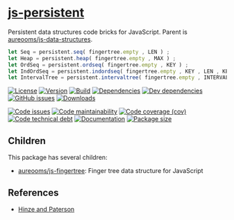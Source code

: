 [js-persistent](http://aureooms.github.io/js-persistent)
==

Persistent data structures code bricks for JavaScript. Parent is [aureooms/js-data-structures](https://github.com/aureooms/js-data-structures).

```js
let Seq = persistent.seq( fingertree.empty , LEN ) ;
let Heap = persistent.heap( fingertree.empty , MAX ) ;
let OrdSeq = persistent.ordseq( fingertree.empty , KEY ) ;
let IndOrdSeq = persistent.indordseq( fingertree.empty , KEY , LEN , KEY_LEN ) ;
let IntervalTree = persistent.intervaltree( fingertree.empty , INTERVAL ) ;
```


[![License](https://img.shields.io/github/license/aureooms/js-persistent.svg)](https://raw.githubusercontent.com/aureooms/js-persistent/main/LICENSE)
[![Version](https://img.shields.io/npm/v/@aureooms/js-persistent.svg)](https://www.npmjs.org/package/@aureooms/js-persistent)
[![Build](https://img.shields.io/travis/aureooms/js-persistent/main.svg)](https://travis-ci.org/aureooms/js-persistent/branches)
[![Dependencies](https://img.shields.io/david/aureooms/js-persistent.svg)](https://david-dm.org/aureooms/js-persistent)
[![Dev dependencies](https://img.shields.io/david/dev/aureooms/js-persistent.svg)](https://david-dm.org/aureooms/js-persistent?type=dev)
[![GitHub issues](https://img.shields.io/github/issues/aureooms/js-persistent.svg)](https://github.com/aureooms/js-persistent/issues)
[![Downloads](https://img.shields.io/npm/dm/@aureooms/js-persistent.svg)](https://www.npmjs.org/package/@aureooms/js-persistent)

[![Code issues](https://img.shields.io/codeclimate/issues/aureooms/js-persistent.svg)](https://codeclimate.com/github/aureooms/js-persistent/issues)
[![Code maintainability](https://img.shields.io/codeclimate/maintainability/aureooms/js-persistent.svg)](https://codeclimate.com/github/aureooms/js-persistent/trends/churn)
[![Code coverage (cov)](https://img.shields.io/codecov/c/gh/aureooms/js-persistent/main.svg)](https://codecov.io/gh/aureooms/js-persistent)
[![Code technical debt](https://img.shields.io/codeclimate/tech-debt/aureooms/js-persistent.svg)](https://codeclimate.com/github/aureooms/js-persistent/trends/technical_debt)
[![Documentation](http://aureooms.github.io/js-persistent/badge.svg)](http://aureooms.github.io/js-persistent/source.html)
[![Package size](https://img.shields.io/bundlephobia/minzip/@aureooms/js-persistent)](https://bundlephobia.com/result?p=@aureooms/js-persistent)


## Children

This package has several children:

  - [aureooms/js-fingertree](https://github.com/aureooms/js-fingertree): Finger tree data structure for JavaScript


## References

  - [Hinze and Paterson](http://staff.city.ac.uk/~ross/papers/FingerTree.pdf)

